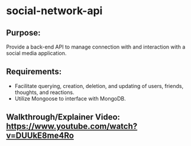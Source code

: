 # social-network-api

## Purpose:
Provide a back-end API to manage connection with and interaction with a social media application.

## Requirements:
* Facilitate querying, creation, deletion, and updating of users, friends, thoughts, and reactions.
* Utilize Mongoose to interface with MongoDB.


## Walkthrough/Explainer Video: https://www.youtube.com/watch?v=DUUkE8me4Ro
